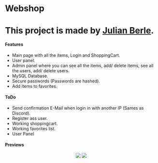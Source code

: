 # Webshop 
# This project is made by [Julian Berle](https://www.julianberle.nl).

#### Features

* Main page with all the items, Login and ShoppingCart.
* User panel.
* Admin panel where you can see all the items, add/ delete items, see all the users, add/ delete users.
* MySQL Database.
* Secure passwords (Passwords are hashed).
* Add items to favorites.

#### ToDo 

* Send confirmation E-Mail when login in with another IP (Sames as Discord).
* Register ass user.
* Working shoppingcart.
* Working favorites list.
* User Panel

#### Previews

<p align="center">
  <img src="https://i.imgur.com/0JAMZeF.png" />
  <img src="https://i.imgur.com/aGBoyfq.png" />
</p>

